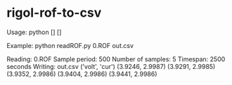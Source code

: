 # rigol-rof-to-csv

Usage: python [<ROF-filename>] [<CSV-filename>]

Example: python readROF.py 0.ROF out.csv

Reading: 0.ROF
Sample period: 500
Number of samples: 5
Timespan: 2500 seconds
Writing: out.csv
('volt', 'cur')
(3.9246, 2.9987)
(3.9291, 2.9985)
(3.9352, 2.9986)
(3.9404, 2.9986)
(3.9441, 2.9986)